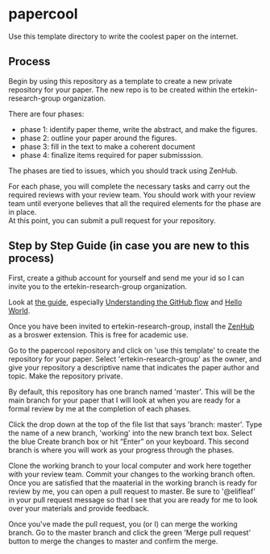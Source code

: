 # papercool

Use this template directory to write the coolest paper on the internet. 

## Process 

Begin by using this repository as a template to create a new private repository for your paper. 
The new repo is to be created within the ertekin-research-group organization. 

There are four phases: 
  - phase 1: identify paper theme, write the abstract, and make the figures. 
  - phase 2: outline your paper around the figures. 
  - phase 3: fill in the text to make a coherent document 
  - phase 4: finalize items required for paper submisssion. 
  
The phases are tied to issues, which you should track using ZenHub. 

For each phase, you will complete the necessary tasks and carry out the required reviews with your review team. 
You should work with your review team until everyone believes that all the required elements for the phase are in place.  
At this point, you can submit a pull request for your repository. 

## Step by Step Guide (in case you are new to this process) 

First, create a github account for yourself and send me your id so I can invite you to the ertekin-research-group organization. 

Look at [the guide](https://guides.github.com/), especially [Understanding the GitHub flow](https://guides.github.com/introduction/flow/) and [Hello World](https://guides.github.com/activities/hello-world/).  

Once you have been invited to ertekin-research-group, install the [ZenHub](https://www.zenhub.com/) as a broswer extension. 
This is free for academic use. 

Go to the papercool repository and click on 'use this template' to create the repository for your paper. 
Select 'ertekin-research-group' as the owner, and give your repository a descriptive name that indicates the paper author and topic. 
Make the repository private. 

By default, this repository has one branch named 'master'. This will be the main branch for your paper that I will look at when you are ready for a formal review by me at the completion of each phases. 

Click the drop down at the top of the file list that says 'branch: master'. Type the name of a new branch, 'working' into the new branch text box. Select the blue Create branch box or hit “Enter” on your keyboard. This second branch is where you will work as your progress through the phases. 

Clone the working branch to your local computer and work here together with your review team. 
Commit your changes to the working branch often. Once you are satisfied that the maaterial in the working branch is ready for review by me, you can open a pull request to master. Be sure to '@elifleaf' in your pull request message so that I see that you are ready for me to look over your materials and provide feedback. 

Once you've made the pull request, you (or I) can merge the working branch.  Go to the master branch and click the green 'Merge pull request' button to merge the changes to master and confirm the merge. 




